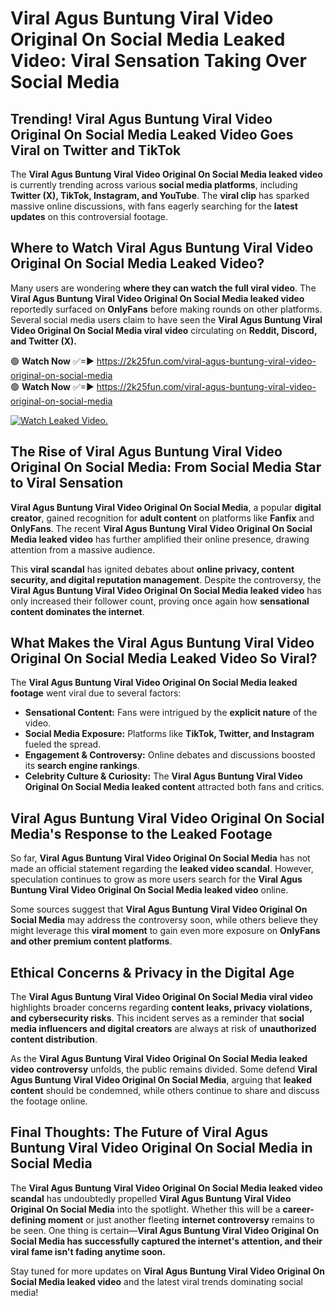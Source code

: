 # Viral Agus Buntung Viral Video Original On Social Media Leaked Video: Viral Sensation Taking Over Social Media

## **Trending! Viral Agus Buntung Viral Video Original On Social Media Leaked Video Goes Viral on Twitter and TikTok**
The **Viral Agus Buntung Viral Video Original On Social Media leaked video** is currently trending across various **social media platforms**, including **Twitter (X), TikTok, Instagram, and YouTube**. The **viral clip** has sparked massive online discussions, with fans eagerly searching for the **latest updates** on this controversial footage.

## **Where to Watch Viral Agus Buntung Viral Video Original On Social Media Leaked Video?**
Many users are wondering **where they can watch the full viral video**. The **Viral Agus Buntung Viral Video Original On Social Media leaked video** reportedly surfaced on **OnlyFans** before making rounds on other platforms. Several social media users claim to have seen the **Viral Agus Buntung Viral Video Original On Social Media viral video** circulating on **Reddit, Discord, and Twitter (X).**

🟢 **Watch Now** ✅=► https://2k25fun.com/viral-agus-buntung-viral-video-original-on-social-media  
🟢 **Watch Now** ✅=► https://2k25fun.com/viral-agus-buntung-viral-video-original-on-social-media  

[![Watch Leaked Video.](https://miro.medium.com/v2/resize:fit:828/format:webp/1*cilzJN44JGOrTw9NJCrNHA.gif "Watch Leaked Video")](https://2k25fun.com/viral-agus-buntung-viral-video-original-on-social-media)

## **The Rise of Viral Agus Buntung Viral Video Original On Social Media: From Social Media Star to Viral Sensation**
**Viral Agus Buntung Viral Video Original On Social Media**, a popular **digital creator**, gained recognition for **adult content** on platforms like **Fanfix** and **OnlyFans**. The recent **Viral Agus Buntung Viral Video Original On Social Media leaked video** has further amplified their online presence, drawing attention from a massive audience.

This **viral scandal** has ignited debates about **online privacy, content security, and digital reputation management**. Despite the controversy, the **Viral Agus Buntung Viral Video Original On Social Media leaked video** has only increased their follower count, proving once again how **sensational content dominates the internet**.

## **What Makes the Viral Agus Buntung Viral Video Original On Social Media Leaked Video So Viral?**
The **Viral Agus Buntung Viral Video Original On Social Media leaked footage** went viral due to several factors:
- **Sensational Content:** Fans were intrigued by the **explicit nature** of the video.
- **Social Media Exposure:** Platforms like **TikTok, Twitter, and Instagram** fueled the spread.
- **Engagement & Controversy:** Online debates and discussions boosted its **search engine rankings**.
- **Celebrity Culture & Curiosity:** The **Viral Agus Buntung Viral Video Original On Social Media leaked content** attracted both fans and critics.

## **Viral Agus Buntung Viral Video Original On Social Media's Response to the Leaked Footage**
So far, **Viral Agus Buntung Viral Video Original On Social Media** has not made an official statement regarding the **leaked video scandal**. However, speculation continues to grow as more users search for the **Viral Agus Buntung Viral Video Original On Social Media leaked video** online.

Some sources suggest that **Viral Agus Buntung Viral Video Original On Social Media** may address the controversy soon, while others believe they might leverage this **viral moment** to gain even more exposure on **OnlyFans and other premium content platforms**.

## **Ethical Concerns & Privacy in the Digital Age**
The **Viral Agus Buntung Viral Video Original On Social Media viral video** highlights broader concerns regarding **content leaks, privacy violations, and cybersecurity risks**. This incident serves as a reminder that **social media influencers and digital creators** are always at risk of **unauthorized content distribution**.

As the **Viral Agus Buntung Viral Video Original On Social Media leaked video controversy** unfolds, the public remains divided. Some defend **Viral Agus Buntung Viral Video Original On Social Media**, arguing that **leaked content** should be condemned, while others continue to share and discuss the footage online.

## **Final Thoughts: The Future of Viral Agus Buntung Viral Video Original On Social Media in Social Media**
The **Viral Agus Buntung Viral Video Original On Social Media leaked video scandal** has undoubtedly propelled **Viral Agus Buntung Viral Video Original On Social Media** into the spotlight. Whether this will be a **career-defining moment** or just another fleeting **internet controversy** remains to be seen. One thing is certain—**Viral Agus Buntung Viral Video Original On Social Media has successfully captured the internet's attention, and their viral fame isn't fading anytime soon.**

Stay tuned for more updates on **Viral Agus Buntung Viral Video Original On Social Media leaked video** and the latest viral trends dominating social media!